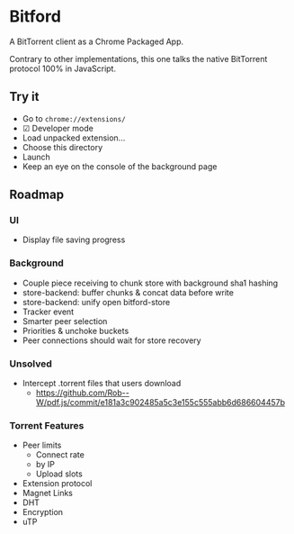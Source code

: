 # Bitford

A BitTorrent client as a Chrome Packaged App.

Contrary to other implementations, this one talks the native
BitTorrent protocol 100% in JavaScript.

## Try it

* Go to `chrome://extensions/`
* ☑ Developer mode
* Load unpacked extension...
* Choose this directory
* Launch
* Keep an eye on the console of the background page

## Roadmap

### UI

* Display file saving progress

### Background

* Couple piece receiving to chunk store with background sha1 hashing
* store-backend: buffer chunks & concat data before write
* store-backend: unify open bitford-store
* Tracker event
* Smarter peer selection
* Priorities & unchoke buckets
* Peer connections should wait for store recovery

### Unsolved

* Intercept .torrent files that users download
  * https://github.com/Rob--W/pdf.js/commit/e181a3c902485a5c3e155c555abb6d686604457b

### Torrent Features

* Peer limits
  * Connect rate
  * by IP
  * Upload slots
* Extension protocol
* Magnet Links
* DHT
* Encryption
* uTP

